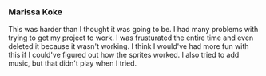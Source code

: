 ### Marissa Koke

This was harder than I thought it was going to be. I had many problems with trying to get my project to work. I was frusturated the entire time and even deleted it because it wasn't working. I think I would've had more fun with this if I could've figured out how the sprites worked. I also tried to add music, but that didn't play when I tried. 
